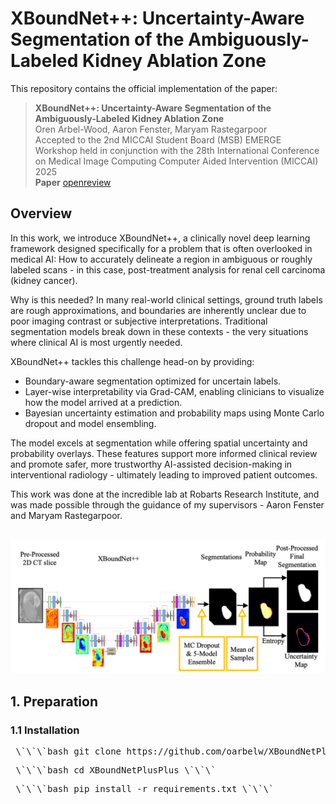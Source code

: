 # XBoundNet++: Uncertainty-Aware Segmentation of the Ambiguously-Labeled Kidney Ablation Zone 



This repository contains the official implementation of the paper:


> **XBoundNet++: Uncertainty-Aware Segmentation of the Ambiguously-Labeled Kidney Ablation Zone** <br>
> Oren Arbel-Wood, Aaron Fenster, Maryam Rastegarpoor<br>
> Accepted to the 2nd MICCAI Student Board (MSB) EMERGE Workshop held in conjunction with the 28th International Conference on Medical Image Computing Computer Aided Intervention (MICCAI) 2025<br>
> **Paper** [openreview](https://openreview.net/pdf?id=lHgWi8hprO)

## Overview

In this work, we introduce XBoundNet++, a clinically novel deep learning framework designed specifically for a problem that is often overlooked in medical AI: How to accurately delineate a region in ambiguous or roughly labeled scans - in this case, post-treatment analysis for renal cell carcinoma (kidney cancer). 

Why is this needed? In many real-world clinical settings, ground truth labels are rough approximations, and boundaries are inherently unclear due to poor imaging contrast or subjective interpretations. Traditional segmentation models break down in these contexts - the very situations where clinical AI is most urgently needed.

XBoundNet++ tackles this challenge head-on by providing:
- Boundary-aware segmentation optimized for uncertain labels.
- Layer-wise interpretability via Grad-CAM, enabling clinicians to visualize how the model arrived at a prediction.
- Bayesian uncertainty estimation and probability maps using Monte Carlo dropout and model ensembling. 

The model excels at segmentation while offering spatial uncertainty and probability overlays. These features support more informed clinical review and promote safer, more trustworthy AI-assisted decision-making in interventional radiology - ultimately leading to improved patient outcomes. 

This work was done at the incredible lab at Robarts Research Institute, and was made possible through the guidance of my supervisors - Aaron Fenster and Maryam Rastegarpoor. 

<div align="center">

&nbsp; <img src="assets/architecture.png" width="600"/>

</div>


## 1. Preparation

### 1.1 Installation

<pre> \`\`\`bash git clone https://github.com/oarbelw/XBoundNetPlusPlus.git \`\`\` </pre>
<pre> \`\`\`bash cd XBoundNetPlusPlus \`\`\` </pre>
<pre> \`\`\`bash pip install -r requirements.txt \`\`\` </pre>






